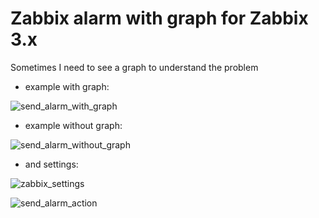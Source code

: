 # Zabbix alarm with graph for Zabbix 3.x

Sometimes I need to see a graph to understand the problem

- example with graph:

![send_alarm_with_graph](https://cloud.githubusercontent.com/assets/12140221/19527164/30f6c944-9651-11e6-85d9-0dc3a99f342d.PNG)

- example without graph:

![send_alarm_without_graph](https://cloud.githubusercontent.com/assets/12140221/19527387/0145ab10-9652-11e6-9f96-7d5ca73f13c0.PNG)

- and settings:

![zabbix_settings](https://cloud.githubusercontent.com/assets/12140221/19526427/a1a02be8-964e-11e6-85c7-6253a5fd74f3.PNG)

![send_alarm_action](https://cloud.githubusercontent.com/assets/12140221/19836970/b4e96b0e-9ea7-11e6-92ea-3468bcbbe20f.PNG)
